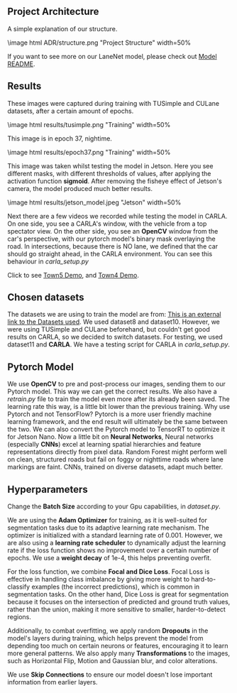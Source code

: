 ## Project Architecture

A simple explanation of our structure.

<!-- ![Our project structure](ADR/structure.png) -->
\image html ADR/structure.png "Project Structure" width=50%

If you want to see more on our LaneNet model, please check out [Model README](/pytorch/README.md).

## Results

These images were captured during training with TUSimple and CULane datasets, after a certain amount of epochs.
<!-- 
![](results/tusimple.png) -->
\image html results/tusimple.png "Training" width=50%

This image is in epoch 37, nightime.

<!-- ![](results/epoch37.png) -->
\image html results/epoch37.png "Training" width=50%

This image was taken whilst testing the model in Jetson. Here you see different masks, with different thresholds of values, after applying the activation function **sigmoid**. After removing the fisheye effect of Jetson's camera, the model produced much better results.

<!-- ![](results/jetson_model.jpeg) -->
\image html results/jetson_model.jpeg "Jetson" width=50%

Next there are a few videos we recorded while testing the model in CARLA. On one side, you see a CARLA's window, with the vehicle from a top spectator view. On the other side, you see an **OpenCV** window from the car's perspective, with our pytorch model's binary mask overlaying the road.
In intersections, because there is NO lane, we defined that the car should go straight ahead, in the CARLA environment. You can see this behaviour in *carla_setup.py*

Click to see [Town5 Demo](/pytorch/results/town5.mp4), and [Town4 Demo](/pytorch/results/town4.mp4).


## Chosen datasets
The datasets we are using to train the model are from: [This is an external link to the Datasets used](https://onedrive.live.com/?id=4EF9629CA3CB4B5E%213022&cid=4EF9629CA3CB4B5E&redeem=aHR0cHM6Ly8xZHJ2Lm1zL3UvcyFBbDVMeTZPY1l2bE9sMDQxNHNSb3BGVkgyOTVXP2U9Q2pjbDYy). We used dataset8 and dataset10. However, we were using TUSimple and CULane beforehand, but couldn't get good results on CARLA, so we decided to switch datasets. For testing, we used dataset11 and **CARLA**. We have a testing script for CARLA in *carla_setup.py*.

## Pytorch Model

We use **OpenCV** to pre and post-process our images, sending them to our Pytorch model. This way we can get the correct results. We also have a *retrain.py* file to train the model even more after its already been saved. The learning rate this way, is a little bit lower than the previous training.
Why use Pytorch and not TensorFlow?
Pytorch is a more user friendly machine learning framework, and the end result will ultimately be the same between the two. We can also convert the Pytorch model to TensorRT to optimize it for Jetson Nano.
Now a little bit on **Neural Networks**, Neural networks (especially **CNNs**) excel at learning spatial hierarchies and feature representations directly from pixel data.
Random Forest might perform well on clean, structured roads but fail on foggy or nighttime roads where lane markings are faint. CNNs, trained on diverse datasets, adapt much better.

## Hyperparameters

Change the **Batch Size** according to your Gpu capabilities, in *dataset.py*.

We are using the **Adam Optimizer** for training, as it is well-suited for segmentation tasks due to its adaptive learning rate mechanism. The optimizer is initialized with a standard learning rate of 0.001. However, we are also using a **learning rate scheduler** to dynamically adjust the learning rate if the loss function shows no improvement over a certain number of epochs. We use a **weight decay** of 1e-4, this helps preventing overfit.

For the loss function, we combine **Focal and Dice Loss**. Focal Loss is effective in handling class imbalance by giving more weight to hard-to-classify examples (the incorrect predictions), which is common in segmentation tasks. On the other hand, Dice Loss is great for segmentation because it focuses on the intersection of predicted and ground truth values, rather than the union, making it more sensitive to smaller, harder-to-detect regions.

Additionally, to combat overfitting, we apply random **Dropouts** in the model's layers during training, which helps prevent the model from depending too much on certain neurons or features, encouraging it to learn more general patterns. We also apply many **Transformations** to the images, such as Horizontal Flip, Motion and Gaussian blur, and color alterations.

We use **Skip Connections** to ensure our model doesn't lose important information from earlier layers.